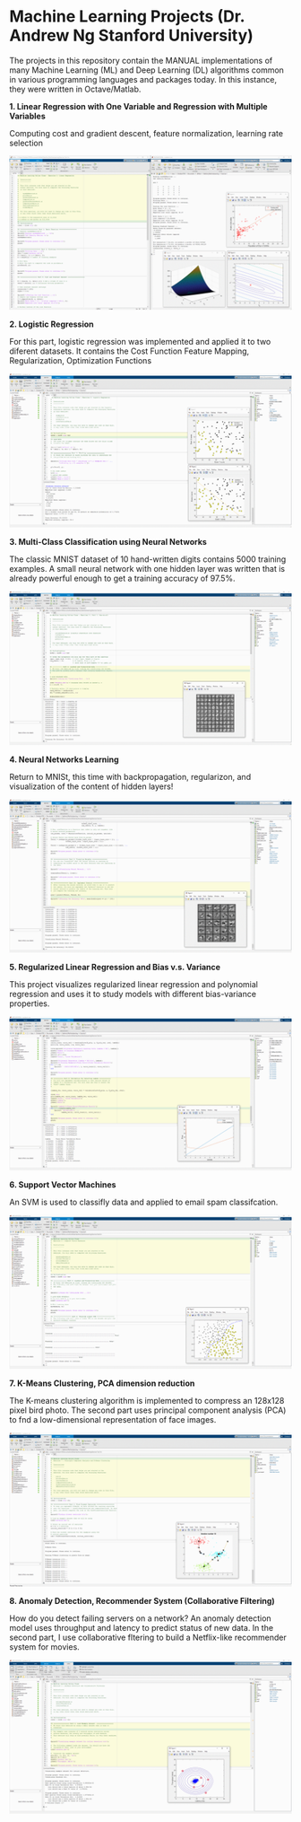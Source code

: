# Machine Learning Projects (Dr. Andrew Ng Stanford University)

The projects in this repository contain the MANUAL implementations of many Machine Learning (ML) and Deep Learning (DL) algorithms common in various programming languages and packages today. In this instance, they were written in Octave/Matlab. 

 **1. Linear Regression with One Variable and Regression with Multiple Variables**

Computing cost and gradient descent, feature normalization, learning rate selection
    
<img src="https://github.com/ChristianHallerX/Stanford_MachineLearning/blob/master/Exercise%201/1.png" alt="1"><br>
    
    
 **2. Logistic Regression**

For this part, logistic regression was implemented and applied it to two diferent datasets. It contains the Cost Function Feature Mapping, Regularization, Optimization Functions
    
 <img src="https://github.com/ChristianHallerX/Stanford_MachineLearning/blob/master/Exercise%202/2.png" alt="2"><br>
 
 
 **3. Multi-Class Classification using Neural Networks**

The classic MNIST dataset of 10 hand-written digits contains 5000 training examples. A small neural network with one hidden layer was written that is already powerful enough to get a training accuracy of 97.5%.
    
<img src="https://github.com/ChristianHallerX/Stanford_MachineLearning/blob/master/Exercise%203/3.png" alt="3"><br>
 
 
 **4. Neural Networks Learning**

Return to MNISt, this time with backpropagation, regularizon, and visualization of the content of hidden layers!
    
<img src="https://github.com/ChristianHallerX/Stanford_MachineLearning/blob/master/Exercise%204/4.png" alt="4"><br>


 **5. Regularized Linear Regression and Bias v.s. Variance**

This project visualizes regularized linear regression and polynomial regression and uses it to study models with different bias-variance properties.
    
<img src="https://github.com/ChristianHallerX/Stanford_MachineLearning/blob/master/Exercise%205/5.png" alt="5"><br>
 
 
 **6. Support Vector Machines**

An SVM is used to classifly data and applied to email spam classifcation.
    
<img src="https://github.com/ChristianHallerX/Stanford_MachineLearning/blob/master/Exercise%206/6.png" alt="6"><br>
 
 
 **7. K-Means Clustering, PCA dimension reduction**

The K-means clustering algorithm is implemented to compress an 128x128 pixel bird photo. The second part uses principal
component analysis (PCA) to fnd a low-dimensional representation of face images.

<img src="https://github.com/ChristianHallerX/Stanford_MachineLearning/blob/master/Exercise%207/7.png" alt="7"><br>
    

 **8. Anomaly Detection, Recommender System (Collaborative Filtering)**

How do you detect failing servers on a network? An anomaly detection model uses throughput and latency to predict status of new data. In the second part, I use collaborative fltering to build a Netflix-like recommender system for movies.
    
<img src="https://github.com/ChristianHallerX/Stanford_MachineLearning/blob/master/Exercise%208/8.png" alt="2"><br><br>
